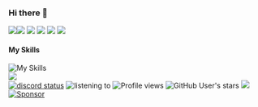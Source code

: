 ### Hi there 👋

<img src="https://github-readme-stats.vercel.app/api?username=MichaelHinrichs&count_private=true&show_icons=true&theme=dark" /><img src="https://github-readme-streak-stats.herokuapp.com/?user=MichaelHinrichs&theme=dark" />
<img src="https://github-profile-summary-cards.vercel.app/api/cards/profile-details?username=MichaelHinrichs&theme=dark" />
![](http://github-profile-summary-cards.vercel.app/api/cards/most-commit-language?username=MichaelHinrichs&theme=dark)
![](http://github-profile-summary-cards.vercel.app/api/cards/productive-time?username=MichaelHinrichs&theme=dark&utcOffset=8)
<img src="https://github-profile-trophy.vercel.app/?username=MichaelHinrichs&theme=dark" />
</br>
#### My Skills
![My Skills](https://skillicons.dev/icons?i=cs,cypress,discord,gamemakerstudio,github,githubactions,gmail,html,md,sketchup,svg,unity,unreal,terraform,visualstudio,vscode,windows)
</br>
<img src="https://github-readme-stats.vercel.app/api/top-langs/?username=MichaelHinrichs" />
</br>
<a href='https://discord.com/users/543091598746189845'><img alt="discord status" src="https://dev.discordprofiles.me/badge/status/543091598746189845" /></a>
<img alt="listening to" src="https://dev.discordprofiles.me/badge/spotify/543091598746189845" />
<img alt="Profile views" src="https://komarev.com/ghpvc/?username=MichaelHinrichs" />
<img alt="GitHub User's stars" src="https://img.shields.io/github/stars/MichaelHinrichs" />
<a href="https://www.bestpractices.dev/projects/8092"><img src="https://www.bestpractices.dev/projects/8092/badge"></a>
<a href='https://github.com/sponsors/MichaelHinrichs'>
  <img alt="Sponsor" src="https://img.shields.io/static/v1?label=Sponsor&message=%E2%9D%A4&logo=GitHub&color=ff69b4" />
</a>

<!--
**MichaelHinrichs/MichaelHinrichs** is a ✨ _special_ ✨ repository because its `README.md` (this file) appears on your GitHub profile.

Here are some ideas to get you started:

- 🔭 I’m currently working on ...
- 🌱 I’m currently learning ...
- 👯 I’m looking to collaborate on ...
- 🤔 I’m looking for help with ...
- 💬 Ask me about ...
- 📫 How to reach me: ...
- 😄 Pronouns: He/Him
- ⚡ Fun fact: ...
-->
